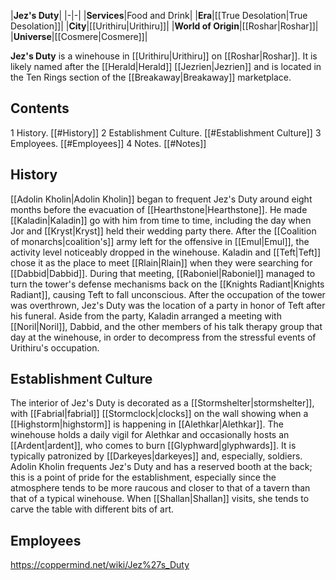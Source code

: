 |**Jez's Duty**|
|-|-|
|**Services**|Food and Drink|
|**Era**|[[True Desolation\|True Desolation]]|
|**City**|[[Urithiru\|Urithiru]]|
|**World of Origin**|[[Roshar\|Roshar]]|
|**Universe**|[[Cosmere\|Cosmere]]|

**Jez's Duty** is a winehouse in [[Urithiru\|Urithiru]] on [[Roshar\|Roshar]]. It is likely named after the [[Herald\|Herald]] [[Jezrien\|Jezrien]] and is located in the Ten Rings section of the [[Breakaway\|Breakaway]] marketplace.

## Contents

1 History. [[#History]] 
2 Establishment Culture. [[#Establishment Culture]] 
3 Employees. [[#Employees]] 
4 Notes. [[#Notes]] 


## History
[[Adolin Kholin\|Adolin Kholin]] began to frequent Jez's Duty around eight months before the evacuation of [[Hearthstone\|Hearthstone]]. He made [[Kaladin\|Kaladin]] go with him from time to time, including the day when Jor and [[Kryst\|Kryst]] held their wedding party there. After the [[Coalition of monarchs\|coalition's]] army left for the offensive in [[Emul\|Emul]], the activity level noticeably dropped in the winehouse. Kaladin and [[Teft\|Teft]] chose it as the place to meet [[Rlain\|Rlain]] when they were searching for [[Dabbid\|Dabbid]]. During that meeting, [[Raboniel\|Raboniel]] managed to turn the tower's defense mechanisms back on the [[Knights Radiant\|Knights Radiant]], causing Teft to fall unconscious.
After the occupation of the tower was overthrown, Jez's Duty was the location of a party in honor of Teft after his funeral. Aside from the party, Kaladin arranged a meeting with [[Noril\|Noril]], Dabbid, and the other members of his talk therapy group that day at the winehouse, in order to decompress from the stressful events of Urithiru's occupation.

## Establishment Culture
The interior of Jez's Duty is decorated as a [[Stormshelter\|stormshelter]], with [[Fabrial\|fabrial]] [[Stormclock\|clocks]] on the wall showing when a [[Highstorm\|highstorm]] is happening in [[Alethkar\|Alethkar]]. The winehouse holds a daily vigil for Alethkar and occasionally hosts an [[Ardent\|ardent]], who comes to burn [[Glyphward\|glyphwards]]. It is typically patronized by [[Darkeyes\|darkeyes]] and, especially, soldiers. Adolin Kholin frequents Jez's Duty and has a reserved booth at the back; this is a point of pride for the establishment, especially since the atmosphere tends to be more raucous and closer to that of a tavern than that of a typical winehouse. When [[Shallan\|Shallan]] visits, she tends to carve the table with different bits of art.

## Employees



https://coppermind.net/wiki/Jez%27s_Duty